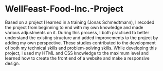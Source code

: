 # WellFeast-Food-Inc.-Project
Based on a project I learned in a training (Jonas Schmedtmann), I recoded the project from beginning to end with my own knowledge and made various adjustments on it. During this process, I both practiced to better understand the existing structure and added improvements to the project by adding my own perspective. These studies contributed to the development of both my technical skills and problem-solving skills. While developing this project, I used my HTML and CSS knowledge to the maximum level and learned how to create the front end of a website and make a responsive design.
